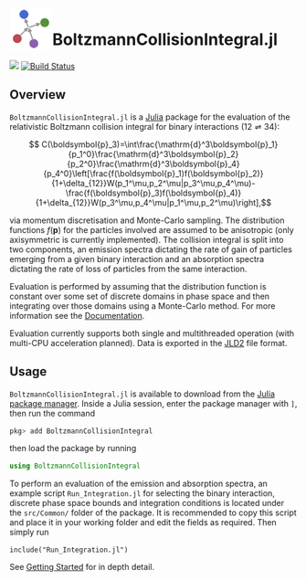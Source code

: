 <img align="left" width="75" height="75" src="https://github.com/cneverett/BoltzmannCollisionIntegral.jl/blob/main/docs/src/assets/logo.svg" alt="BoltzmannCollisionIntegral.jl icon">

# BoltzmannCollisionIntegral.jl

[![][docs-latest-img]][docs-latest-url]
[![Build Status][gha-img]][gha-url]

[docs-latest-img]: https://img.shields.io/badge/Docs-Stable-lightgrey.svg
[docs-latest-url]: https://cneverett.github.io/BoltzmannCollisionIntegral.jl/dev/

[gha-img]: https://github.com/cneverett/BoltzmannCollisionIntegral.jl/actions/workflows/CI.yml/badge.svg?branch=main
[gha-url]: https://github.com/cneverett/BoltzmannCollisionIntegral.jl/actions/workflows/CI.yml?query=branch%3Amain

## Overview

`BoltzmannCollisionIntegral.jl` is a [Julia](http://julialang.org/) package for the evaluation of the relativistic Boltzmann collision integral for binary interactions $(12\rightleftharpoons34)$:
```math
    C(\boldsymbol{p}_3)=\int\frac{\mathrm{d}^3\boldsymbol{p}_1}{p_1^0}\frac{\mathrm{d}^3\boldsymbol{p}_2}{p_2^0}\frac{\mathrm{d}^3\boldsymbol{p}_4}{p_4^0}\left[\frac{f(\boldsymbol{p}_1)f(\boldsymbol{p}_2)}{1+\delta_{12}}W(p_1^\mu,p_2^\mu|p_3^\mu,p_4^\mu)- \frac{f(\boldsymbol{p}_3)f(\boldsymbol{p}_4)}{1+\delta_{12}}W(p_3^\mu,p_4^\mu|p_1^\mu,p_2^\mu)\right],
```
via momentum discretisation and Monte-Carlo sampling. The distribution functions $f(\boldsymbol{p})$ for the particles involved are assumed to be anisotropic (only axisymmetric is currently implemented). The collision integral is split into two components, an emission spectra dictating the rate of gain of particles emerging from a given binary interaction and an absorption spectra dictating the rate of loss of particles from the same interaction.

Evaluation is performed by assuming that the distribution function is constant over some set of discrete domains in phase space and then integrating over those domains using a Monte-Carlo method. For more information see the [Documentation](https://cneverett.github.io/BoltzmannCollisionIntegral.jl/).

Evaluation currently supports both single and multithreaded operation (with multi-CPU acceleration planned). Data is exported in the [JLD2](https://github.com/JuliaIO/JLD2.jl) file format.

## Usage
`BoltzmannCollisionIntegral.jl` is available to download from the [Julia package
manager](https://pkgdocs.julialang.org/v1/). Inside a Julia session, enter the package manager with `]`, then run the command 
```julia 
pkg> add BoltzmannCollisionIntegral
```
then load the package by running
```julia
using BoltzmannCollisionIntegral
```

To perform an evaluation of the emission and absorption spectra, an example script `Run_Integration.jl` for selecting the binary interaction, discrete phase space bounds and integration conditions is located under the `src/Common/` folder of the package. It is recommended to copy this script and place it in your working folder and edit the fields as required. Then simply run
```julia-repl
include("Run_Integration.jl")
``` 

See [Getting Started](https://cneverett.github.io/BoltzmannCollisionIntegral.jl/dev/quickstart/) for in depth detail.